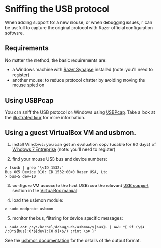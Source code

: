 # Sniffing the USB protocol

When adding support for a new mouse, or when debugging issues, it can be usefull to capture the original protocol with Razer official configuration software.

## Requirements

No matter the method, the basic requirements are:

- a Windows machine with [Razer Synapse](http://www.razerzone.com/synapse/) installed (note: you'll need to register)
- another mouse: to reduce protocol chatter by avoiding moving the mouse spied on

## Using USBPcap

You can sniff the USB protocol on Windows using [USBPcap](http://desowin.org/usbpcap/index.html). Take a look at the [illustrated tour](http://desowin.org/usbpcap/tour.html) for more information.

## Using a guest VirtualBox VM and usbmon.

1. install Windows: you can get an evaluation copy (usable for 90 days) of [Windows 7 Entreprise](http://www.microsoft.com/en-us/evalcenter/evaluate-windows-7-enterprise) (note: you'll need to register)

2. find your mouse USB bus and device numbers:

 ```shell
> lsusb | grep '\<ID 1532:'
Bus 005 Device 010: ID 1532:0040 Razer USA, Ltd
> bus=5 dev=10
 ```

3. configure VM access to the host USB: see the relevant [USB support](http://www.virtualbox.org/manual/ch03.html#idp54668304) section in the [VirtualBox manual](https://www.virtualbox.org/manual)

4. load the usbmon module:

 ```shell
> sudo modprobe usbmon
 ```

5. monitor the bus, filtering for device specific messages:

 ```shell
> sudo cat /sys/kernel/debug/usb/usbmon/${bus}u | awk "{ if (\$4 ~ /:0*${bus}:0*${dev}:[0-9]+$/) print \$0 }"
 ```

See the [usbmon documentation](https://www.kernel.org/doc/Documentation/usb/usbmon.txt) for the details of the output format.
